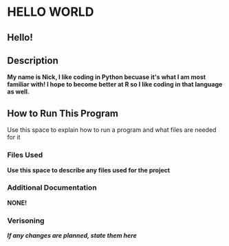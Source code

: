 # **HELLO WORLD**

## Hello!

## Description
__My name is Nick, I like coding in Python becuase it's what I am most familiar with! I hope to become better at R so I like coding in that language as well.__

## How to Run This Program
Use this space to explain how to run a program and what files are needed for it

### Files Used
**Use this space to describe any files used for the project**

### Additional Documentation
**NONE!**

### Verisoning
**_If any changes are planned, state them here_**
